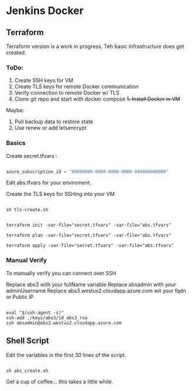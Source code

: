 # Jenkins Docker

## Terraform

Terraform version is a work in progress. Teh basic infrastructure does get created.

### ToDo:

1. Create SSH keys for VM
1. Create TLS keys for remote Docker communication
1. Verify connection to remote Docker w/ TLS
1. Clone git repo and start with docker compose
~~1. Install Docker in VM~~

Maybe:
1. Pull backup data to restore state
1. Use renew or add letsencrypt


### Basics

Create secret.tfvars :

```terraform

azure_subscription_id = "00000000-0000-0000-0000-000000000000"

```

Edit abs.tfvars for your enviroment.

Create the TLS keys for SSHing into your VM

~~~shell

sh tls-create.sh

~~~

```shell

terraform init -var-file="secret.tfvars" -var-file="abs.tfvars"

terraform plan -var-file="secret.tfvars" -var-file="abs.tfvars"

terraform apply -var-file="secret.tfvars" -var-file="abs.tfvars"

```

### Manual Verify

To manually verify you can connect over SSH

Replace abs3 with your fullName variable
Replace absadmin with your adminUsername
Replace abs3.westus2.cloudapp.azure.com wit your fqdn or Public IP

```shell

eval "$(ssh-agent -s)"  
ssh-add ./keys/abs3/id_abs3_rsa
ssh absadmin@abs3.westus2.cloudapp.azure.com

```

## Shell Script

Edit the variables in the first 30 lines of the script.

```shell

sh abs_create.sh

```

Get a cup of coffee... this takes a little while. 
